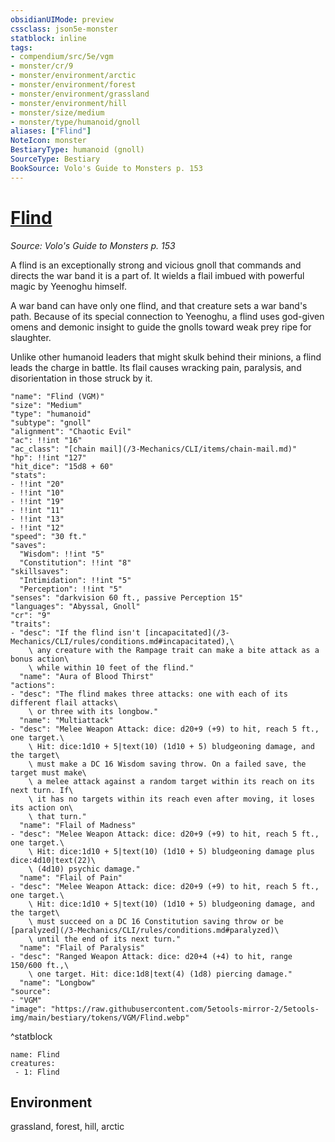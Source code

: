 ```yaml
---
obsidianUIMode: preview
cssclass: json5e-monster
statblock: inline
tags:
- compendium/src/5e/vgm
- monster/cr/9
- monster/environment/arctic
- monster/environment/forest
- monster/environment/grassland
- monster/environment/hill
- monster/size/medium
- monster/type/humanoid/gnoll
aliases: ["Flind"]
NoteIcon: monster
BestiaryType: humanoid (gnoll)
SourceType: Bestiary
BookSource: Volo's Guide to Monsters p. 153
---
```

# [Flind](3-Mechanics\CLI\bestiary\humanoid/flind-vgm.md)
*Source: Volo's Guide to Monsters p. 153*  

A flind is an exceptionally strong and vicious gnoll that commands and directs the war band it is a part of. It wields a flail imbued with powerful magic by Yeenoghu himself.

A war band can have only one flind, and that creature sets a war band's path. Because of its special connection to Yeenoghu, a flind uses god-given omens and demonic insight to guide the gnolls toward weak prey ripe for slaughter.

Unlike other humanoid leaders that might skulk behind their minions, a flind leads the charge in battle. Its flail causes wracking pain, paralysis, and disorientation in those struck by it.

```statblock
"name": "Flind (VGM)"
"size": "Medium"
"type": "humanoid"
"subtype": "gnoll"
"alignment": "Chaotic Evil"
"ac": !!int "16"
"ac_class": "[chain mail](/3-Mechanics/CLI/items/chain-mail.md)"
"hp": !!int "127"
"hit_dice": "15d8 + 60"
"stats":
- !!int "20"
- !!int "10"
- !!int "19"
- !!int "11"
- !!int "13"
- !!int "12"
"speed": "30 ft."
"saves":
  "Wisdom": !!int "5"
  "Constitution": !!int "8"
"skillsaves":
  "Intimidation": !!int "5"
  "Perception": !!int "5"
"senses": "darkvision 60 ft., passive Perception 15"
"languages": "Abyssal, Gnoll"
"cr": "9"
"traits":
- "desc": "If the flind isn't [incapacitated](/3-Mechanics/CLI/rules/conditions.md#incapacitated),\
    \ any creature with the Rampage trait can make a bite attack as a bonus action\
    \ while within 10 feet of the flind."
  "name": "Aura of Blood Thirst"
"actions":
- "desc": "The flind makes three attacks: one with each of its different flail attacks\
    \ or three with its longbow."
  "name": "Multiattack"
- "desc": "Melee Weapon Attack: dice: d20+9 (+9) to hit, reach 5 ft., one target.\
    \ Hit: dice:1d10 + 5|text(10) (1d10 + 5) bludgeoning damage, and the target\
    \ must make a DC 16 Wisdom saving throw. On a failed save, the target must make\
    \ a melee attack against a random target within its reach on its next turn. If\
    \ it has no targets within its reach even after moving, it loses its action on\
    \ that turn."
  "name": "Flail of Madness"
- "desc": "Melee Weapon Attack: dice: d20+9 (+9) to hit, reach 5 ft., one target.\
    \ Hit: dice:1d10 + 5|text(10) (1d10 + 5) bludgeoning damage plus dice:4d10|text(22)\
    \ (4d10) psychic damage."
  "name": "Flail of Pain"
- "desc": "Melee Weapon Attack: dice: d20+9 (+9) to hit, reach 5 ft., one target.\
    \ Hit: dice:1d10 + 5|text(10) (1d10 + 5) bludgeoning damage, and the target\
    \ must succeed on a DC 16 Constitution saving throw or be [paralyzed](/3-Mechanics/CLI/rules/conditions.md#paralyzed)\
    \ until the end of its next turn."
  "name": "Flail of Paralysis"
- "desc": "Ranged Weapon Attack: dice: d20+4 (+4) to hit, range 150/600 ft.,\
    \ one target. Hit: dice:1d8|text(4) (1d8) piercing damage."
  "name": "Longbow"
"source":
- "VGM"
"image": "https://raw.githubusercontent.com/5etools-mirror-2/5etools-img/main/bestiary/tokens/VGM/Flind.webp"
```
^statblock

```encounter-table
name: Flind
creatures:
 - 1: Flind
```

## Environment

grassland, forest, hill, arctic